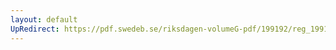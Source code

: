 ```yaml
---
layout: default
UpRedirect: https://pdf.swedeb.se/riksdagen-volumeG-pdf/199192/reg_199192/reg_199192_0638.pdf
---
```

